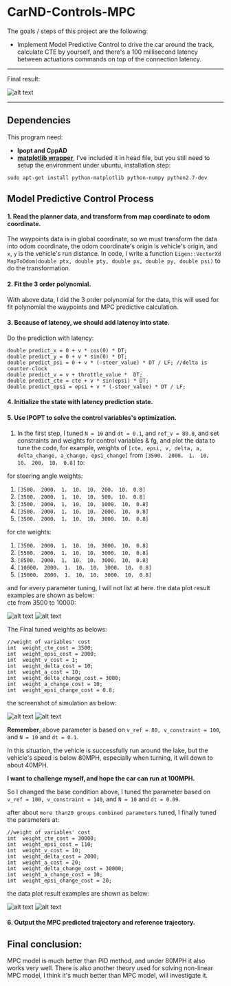 # CarND-Controls-MPC
The goals / steps of this project are the following:

* Implement Model Predictive Control to drive the car around the track, calculate CTE by yourself, and there's a 100 millisecond latency between actuations commands on top of the connection latency.

---

[//]: # (Image References)
[image1]: ./outputs/1.png
[image2]: ./outputs/cte_plot_3500.png
[image3]: ./outputs/cte_plot_10000.png
[image4]: ./outputs/two_value_plot1.png
[image5]: ./outputs/two_value_plot2.png
[image6]: ./outputs/1-80kmh.png
[image7]: ./outputs/2-80kmh.png

Final result:

![alt text][image1]

---

## Dependencies

This program need:
* **Ipopt and CppAD** 
* [**matplotlib wrapper**](https://github.com/lava/matplotlib-cpp), I've included it in head file, but you still need to setup the environment under ubuntu, installation step:

```
sudo apt-get install python-matplotlib python-numpy python2.7-dev
```

## Model Predictive Control  Process


#### 1. Read the planner data, and transform from map coordinate to odom coordinate.

The waypoints data is in global coordinate, so we must transform the data into odom coordinate, the odom coordinate's origin is vehicle's origin, and `x`, `y` is the vehicle's run distance. 
In code, I write a function `Eigen::VectorXd MapToOdom(double ptx, double pty, double px, double py, double psi)` to do the transformation.

#### 2. Fit the 3 order polynomial.

With above data, I did the 3 order polynomial for the data, this will used for fit polynomial the waypoints and MPC predictive calculation.

#### 3. Because of latency, we should add latency into state.

Do the prediction with latency:

```
double predict_x = 0 + v * cos(0) * DT;
double predict_y = 0 + v * sin(0) * DT;
double predict_psi = 0 + v * (-steer_value) * DT / LF; //delta is counter-clock
double predict_v = v + throttle_value *  DT;
double predict_cte = cte + v * sin(epsi) * DT;    
double predict_epsi = epsi + v * (-steer_value) * DT / LF;
```

#### 4. Initialize the state with latency prediction state.

#### 5. Use **IPOPT** to solve the control variables's optimization.

1. In the first step, I tuned `N = 10` and `dt = 0.1`, and `ref_v = 80.0`,
and set constraints and weights for control variables & fg, and plot the data to tune the code, for example, weights of `[cte, epsi, v, delta, a, delta_change, a_change, epsi_change]` from `[3500， 2000， 1， 10， 10， 200， 10， 0.8]` to:

for steering angle weights:

  1) `[3500， 2000， 1， 10， 10， 200， 10， 0.8]`
  2) `[3500， 2000， 1， 10， 10， 500， 10， 0.8]`
  3) `[3500， 2000， 1， 10， 10， 1000， 10， 0.8]`
  4) `[3500， 2000， 1， 10， 10， 2000， 10， 0.8]`  
  5) `[3500， 2000， 1， 10， 10， 3000， 10， 0.8]`  

for cte weights:
  1) `[3500， 2000， 1， 10， 10， 3000， 10， 0.8]`  
  2) `[5500， 2000， 1， 10， 10， 3000， 10， 0.8]`    
  3) `[8500， 2000， 1， 10， 10， 3000， 10， 0.8]`     
  4) `[10000， 2000， 1， 10， 10， 3000， 10， 0.8]`   
  5) `[15000， 2000， 1， 10， 10， 3000， 10， 0.8]`   

and for every parameter tuning, I will not list at here. the data plot result examples are shown as below:  
cte from 3500 to 10000:

![alt text][image2]
![alt text][image3]

The Final tuned weights as belows:

```
//weight of variables' cost
int  weight_cte_cost = 3500;
int  weight_epsi_cost = 2000;
int  weight_v_cost = 1;
int  weight_delta_cost = 10;
int  weight_a_cost = 10;
int  weight_delta_change_cost = 3000;
int  weight_a_change_cost = 10;
int  weight_epsi_change_cost = 0.8;
```

the screenshot of simulation as below:

![alt text][image6]
![alt text][image7]

**Remember**, above parameter is based on `v_ref = 80, v_constraint = 100`, and `N = 10` and `dt = 0.1`.

In this situation, the vehicle is successfully run around the lake, but the vehicle's speed is below 80MPH, especially when turning, it will down to about 40MPH.

**I want to challenge myself, and hope the car can run at 100MPH.**

So I changed the base condition above, I tuned the parameter based on `v_ref = 100, v_constraint = 140`, and `N = 10` and `dt = 0.09`.

after about `more than20 groups combined parameters` tuned, I finally tuned the parameters at:



```
//weight of variables' cost
int  weight_cte_cost = 30000;
int  weight_epsi_cost = 110;
int  weight_v_cost = 10;
int  weight_delta_cost = 2000;
int  weight_a_cost = 20;
int  weight_delta_change_cost = 30000;
int  weight_a_change_cost = 10;
int  weight_epsi_change_cost = 20;
```

the data plot result examples are shown as below:  

![alt text][image4]
![alt text][image5]

#### 6. Output the MPC predicted trajectory and reference trajectory.


## Final conclusion:

MPC model is much better than PID method, and under 80MPH it also works very well. There is also another theory used for solving non-linear MPC model, I think it's much better than MPC model, will investigate it.
